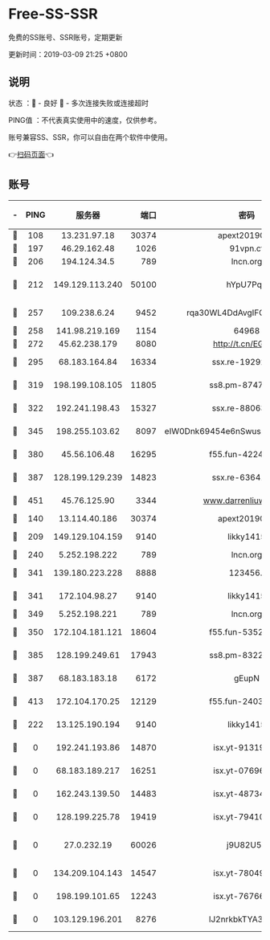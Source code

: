 # Free-SS-SSR

免费的SS账号、SSR账号，定期更新

更新时间：2019-03-09 21:25 +0800

## 说明

状态     ：🙂 - 良好 🙁 - 多次连接失败或连接超时

PING值   ：不代表真实使用中的速度，仅供参考。

账号兼容SS、SSR，你可以自由在两个软件中使用。

👉[扫码页面](https://liesauer.github.io/Free-SS-SSR/)👈

## 账号

|-|PING|服务器|端口|密码|加密方式|区域|
|:----:|:----:|:-----:|-----:|:----:|:----:|:----:|
|🙂|108|13.231.97.18|30374|apext2019006|chacha20|JP|
|🙂|197|46.29.162.48|1026|91vpn.cf|rc4-md5|RU|
|🙂|206|194.124.34.5|789|lncn.org|rc4|JP|
|🙂|212|149.129.113.240|50100|hYpU7PqP|chacha20-ietf-poly1305|CN|
|🙂|257|109.238.6.24|9452|rqa30WL4DdAvgIFG6Fs3znzTa|aes-256-cfb|FR|
|🙂|258|141.98.219.169|1154|64968|chacha20|US|
|🙂|272|45.62.238.179|8080|http://t.cn/EGJIyrl|rc4-md5|CA|
|🙂|295|68.183.164.84|16334|ssx.re-19292784|aes-256-cfb|US|
|🙂|319|198.199.108.105|11805|ss8.pm-87479488|aes-256-cfb|US|
|🙂|322|192.241.198.43|15327|ssx.re-88063170|aes-256-cfb|US|
|🙂|345|198.255.103.62|8097|eIW0Dnk69454e6nSwuspv9DmS201tQ0D|aes-256-cfb|US|
|🙂|380|45.56.106.48|16295|f55.fun-42240509|aes-256-cfb|US|
|🙂|387|128.199.129.239|14823|ssx.re-63641713|aes-256-cfb|SG|
|🙂|451|45.76.125.90|3344|www.darrenliuwei.com|aes-256-cfb|AU|
|🙂|140|13.114.40.186|30374|apext2019006|chacha20|JP|
|🙂|209|149.129.104.159|9140|likky1415|aes-256-cfb|HK|
|🙂|240|5.252.198.222|789|lncn.org|rc4|JP|
|🙂|341|139.180.223.228|8888|123456..|aes-256-cfb|JP|
|🙂|341|172.104.98.27|9140|likky1415|aes-256-cfb|JP|
|🙂|349|5.252.198.221|789|lncn.org|rc4|JP|
|🙂|350|172.104.181.121|18604|f55.fun-53524229|aes-256-cfb|SG|
|🙂|385|128.199.249.61|17943|ss8.pm-83224449|aes-256-cfb|SG|
|🙂|387|68.183.183.18|6172|gEupN|aes-256-cfb|SG|
|🙂|413|172.104.170.25|12129|f55.fun-24030753|aes-256-cfb|SG|
|🙁|222|13.125.190.194|9140|likky1415|aes-256-cfb|KR|
|🙁|0|192.241.193.86|14870|isx.yt-91319838|aes-256-cfb|US|
|🙁|0|68.183.189.217|16251|isx.yt-07696164|aes-256-cfb|SG|
|🙁|0|162.243.139.50|14483|isx.yt-48734916|aes-256-cfb|US|
|🙁|0|128.199.225.78|19419|isx.yt-79410902|aes-256-cfb|SG|
|🙁|0|27.0.232.19|60026|j9U82U53|xchacha20-ietf-poly1305|HK|
|🙁|0|134.209.104.143|14547|isx.yt-78049863|aes-256-cfb|SG|
|🙁|0|198.199.101.65|12243|isx.yt-76766830|aes-256-cfb|US|
|🙁|0|103.129.196.201|8276|lJ2nrkbkTYA30wv0|aes-256-cfb|US|
